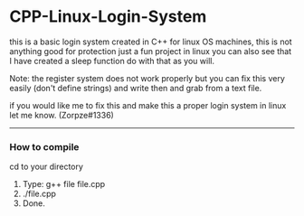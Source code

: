 # CPP-Linux-Login-System

this is a basic login system created in C++ for linux OS machines, this is not anything good for protection just a fun project in linux you can also see that I have created a sleep function do with that as you will.

Note: the register system does not work properly but you can fix this very easily (don't define strings) and write then and grab from a text file.

if you would like me to fix this and make this a proper login system in linux let me know. (Zorpze#1336)

---

### How to compile 
cd to your directory
1. Type: g++ file file.cpp 
2. ./file.cpp
3. Done.
